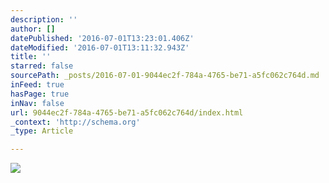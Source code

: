 ```yaml
---
description: ''
author: []
datePublished: '2016-07-01T13:23:01.406Z'
dateModified: '2016-07-01T13:11:32.943Z'
title: ''
starred: false
sourcePath: _posts/2016-07-01-9044ec2f-784a-4765-be71-a5fc062c764d.md
inFeed: true
hasPage: true
inNav: false
url: 9044ec2f-784a-4765-be71-a5fc062c764d/index.html
_context: 'http://schema.org'
_type: Article

---
```

![](https://the-grid-user-content.s3-us-west-2.amazonaws.com/c63d64d0-8d80-4e00-a6d3-931010c53d57.jpg)